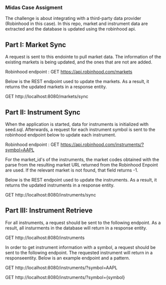 ### Midas Case Assigment

The challenge is about integrating with a third-party data provider (Robinhood in this case).
In this repo, market and instrument data are extracted and the database is updated using the robinhood api.


## Part I: Market Sync

A request is sent to this endointe to pull market data. The information of the existing markets is being updated, and the ones that are not are added.

Robinhood endpoint : GET https://api.robinhood.com/markets

Below is the REST endpoint used to update the markets. As a result, it returns the updated markets in a response entity.

GET http://localhost:8080/markets/sync

## Part II: Instrument Sync

When the application is started, data for instruments is initialized with seed.sql. Afterwards, a request for each instrument symbol is sent to the robinhood endpoint below to update each instrument.

Robinhood endpoint : GET https://api.robinhood.com/instruments/?symbol=AAPL

For the market_id's of the instruments, the market codes obtained with the parse from the resulting market URL returned from the Robinhood Enpoint are used. If the relevant market is not found, that field returns -1.

Below is the REST endpoint used to update the instruments. As a result, it returns the updated instruments in a response entity.

GET http://localhost:8080/instruments/sync

## Part III: Instrument Retrieve

For all instruments, a request should be sent to the following endpoint. As a result, all insturments in the database will return in a response entity.

GET http://localhost:8080/instruments

In order to get instrument information with a symbol, a request should be sent to the following endpoint. The requested instrument will return in a responseentity.
Below is an example endpoint and a pattern.

GET http://localhost:8080/instruments/?symbol=AAPL

GET http://localhost:8080/instruments/?symbol={symbol}

